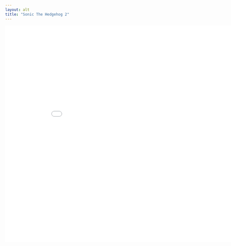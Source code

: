 ```yaml
---
layout: alt
title: "Sonic The Hedgehog 2"
---
```

<embed src="src/" width="900" height="700" allowfullscreen>
